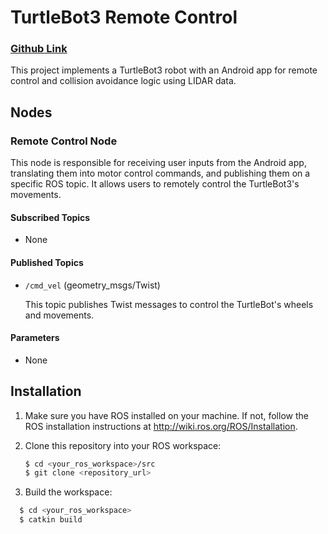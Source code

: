 # TurtleBot3 Remote Control
### [Github Link](https://github.com/DaniiarR/smart-mobility-final/tree/master)
This project implements a TurtleBot3 robot with an Android app for remote control and collision avoidance logic using LIDAR data.

## Nodes

### Remote Control Node

This node is responsible for receiving user inputs from the Android app, translating them into motor control commands, and publishing them on a specific ROS topic. It allows users to remotely control the TurtleBot3's movements.

#### Subscribed Topics

- None

#### Published Topics

- `/cmd_vel` (geometry_msgs/Twist)

  This topic publishes Twist messages to control the TurtleBot's wheels and movements.

#### Parameters

- None


## Installation

1. Make sure you have ROS installed on your machine. If not, follow the ROS installation instructions at http://wiki.ros.org/ROS/Installation.

2. Clone this repository into your ROS workspace:

   ```bash
   $ cd <your_ros_workspace>/src
   $ git clone <repository_url>

3. Build the workspace:

```bash
  $ cd <your_ros_workspace>
  $ catkin build
